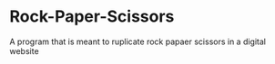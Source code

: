 # Rock-Paper-Scissors
A program that is meant to ruplicate rock papaer scissors in a digital website 
